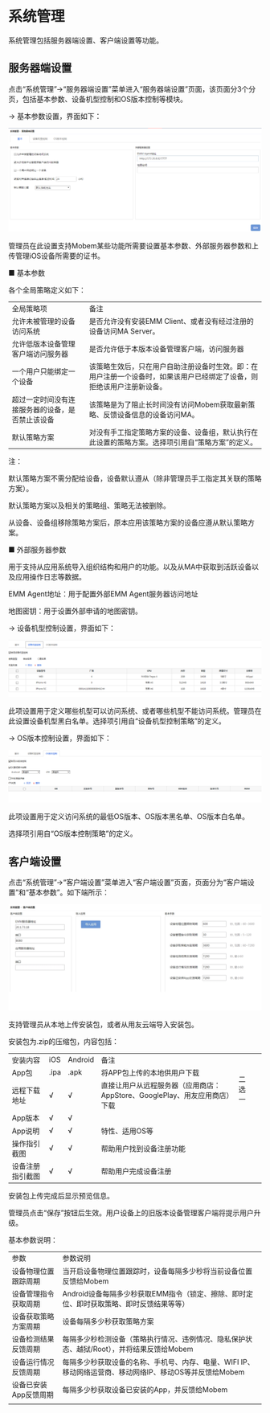 # 系统管理

系统管理包括服务器端设置、客户端设置等功能。

## 服务器端设置

点击“系统管理”->“服务器端设置”菜单进入“服务器端设置”页面，该页面分3个分页，包括基本参数、设备机型控制和OS版本控制等模块。

→ 基本参数设置，界面如下：

![](/articles/emm/2-/images/image112.png)

管理员在此设置支持Mobem某些功能所需要设置基本参数、外部服务器参数和上传管理iOS设备所需要的证书。

■
 基本参数

各个全局策略定义如下：

<table>

 <tr>

 <td>全局策略项</td>

 <td>备注</td>

 </tr>

 <tr>

 <td>允许未被管理的设备访问系统</td>

 <td>是否允许没有安装EMM Client、或者没有经过注册的设备访问MA Server。</td>

 </tr>

 <tr>

 <td>允许低版本设备管理客户端访问服务器</td>

 <td>是否允许低于本版本设备管理客户端，访问服务器</td>

 </tr>

 <tr>

 <td>一个用户只能绑定一个设备</td>

 <td>该策略生效后，只在用户自助注册设备时生效。即：在用户注册一个设备时，如果该用户已经绑定了设备，则拒绝该用户注册新设备。</td>

 </tr>

 <tr>

 <td>超过一定时间没有连接服务器的设备，是否禁止该设备</td>

 <td>该策略是为了阻止长时间没有访问Mobem获取最新策略、反馈设备信息的设备访问MA。</td>

 </tr>

 <tr>

 <td>默认策略方案</td>

 <td>对没有手工指定策略方案的设备、设备组，默认执行在此设置的策略方案。选择项引用自“策略方案”的定义。</td>

 </tr>

</table>

注：

默认策略方案不需分配给设备，设备默认遵从（除非管理员手工指定其关联的策略方案）。

默认策略方案以及相关的策略组、策略无法被删除。

从设备、设备组移除策略方案后，原本应用该策略方案的设备应遵从默认策略方案。

■
 外部服务器参数

用于支持从应用系统导入组织结构和用户的功能。以及从MA中获取到活跃设备以及应用操作日志等数据。

EMM Agent地址：用于配置外部EMM Agent服务器访问地址

地图密钥：用于设置外部申请的地图密钥。

→ 设备机型控制设置，界面如下：

![](/articles/emm/2-/images/image113.png)

此项设置用于定义哪些机型可以访问系统、或者哪些机型不能访问系统。管理员在此设置设备机型黑白名单。选择项引用自“设备机型控制策略”的定义。

→ OS版本控制设置，界面如下：

![](/articles/emm/2-/images/image114.png)

此项设置用于定义访问系统的最低OS版本、OS版本黑名单、OS版本白名单。

选择项引用自“OS版本控制策略”的定义。

## 客户端设置

点击“系统管理”->“客户端设置”菜单进入“客户端设置”页面，页面分为“客户端设置”和“基本参数”。如下端所示：

![](/articles/emm/2-/images/image115.png)

支持管理员从本地上传安装包，或者从用友云端导入安装包。

安装包为.zip的压缩包，内容包括：

<table>

 <tr>

 <td>安装内容</td>

 <td>iOS</td>

 <td>Android</td>

 <td cospan="2">备注</td>

 </tr>

 <tr>

 <td>App包</td>

 <td>.ipa</td>

 <td>.apk</td>

 <td>将APP包上传的本地供用户下载</td>

 <td rowspan="2">二选一</td>

 </tr>

 <tr>

 <td>远程下载地址</td>

 <td>√</td>

 <td>√</td>

 <td>直接让用户从远程服务器（应用商店：AppStore、GooglePlay、用友应用商店）下载</td>

 <td></td>

 </tr>

 <tr>

 <td>App版本</td>

 <td>√</td>

 <td>√</td>

 <td> </td>

 <td> </td>

 </tr>

 <tr>

 <td>App说明</td>

 <td>√</td>

 <td>√</td>

 <td>特性、适用OS等</td>

 <td> </td>

 </tr>

 <tr>

 <td>操作指引截图</td>

 <td>√</td>

 <td>√</td>

 <td>帮助用户找到设备注册功能</td>

 <td> </td>

 </tr>

 <tr>

 <td>设备注册指引截图</td>

 <td>√</td>

 <td>√</td>

 <td>帮助用户完成设备注册</td>

 <td> </td>

 </tr>

</table>

安装包上传完成后显示预览信息。

管理员点击“保存”按钮后生效。用户设备上的旧版本设备管理客户端将提示用户升级。

基本参数说明：

<table>

 <tr>

 <td>参数</td>

 <td>参数说明</td>

 </tr>

 <tr>

 <td>设备物理位置跟踪周期</td>

 <td>当开启设备物理位置跟踪时，设备每隔多少秒将当前设备位置反馈给Mobem</td>

 </tr>

 <tr>

 <td>设备管理指令获取周期</td>

 <td>Android设备每隔多少秒获取EMM指令（锁定、擦除、即时定位、即时获取策略、即时反馈结果等等）</td>

 </tr>

 <tr>

 <td>设备获取策略方案周期</td>

 <td>设备每隔多少秒获取策略方案</td>

 </tr>

 <tr>

 <td>设备检测结果反馈周期</td>

 <td>每隔多少秒检测设备（策略执行情况、违例情况、隐私保护状态、越狱/Root），并将结果反馈给Mobem</td>

 </tr>

 <tr>

 <td>设备运行情况反馈周期</td>

 <td>每隔多少秒获取设备的名称、手机号、内存、电量、WIFI IP、移动网络运营商、移动网络IP、移动OS等并反馈给Mobem</td>

 </tr>

 <tr>

 <td>设备已安装App反馈周期</td>

 <td>每隔多少秒获取设备已安装的App，并反馈给Mobem</td>

 </tr>

 <tr>

 <td></td>

 </tr>

</table>




